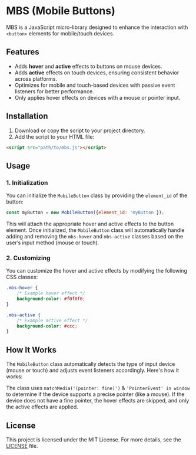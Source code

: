 # MBS (Mobile Buttons)

MBS is a JavaScript micro-library designed to enhance the interaction with `<button>` elements for mobile/touch devices.

## Features

- Adds **hover** and **active** effects to buttons on mouse devices.
- Adds **active** effects on touch devices, ensuring consistent behavior across platforms.
- Optimizes for mobile and touch-based devices with passive event listeners for better performance.
- Only applies hover effects on devices with a mouse or pointer input.

## Installation

1. Download or copy the script to your project directory.
2. Add the script to your HTML file:
```html
<script src="path/to/mbs.js"></script>
```

## Usage

### 1. Initialization

You can initialize the `MobileButton` class by providing the `element_id` of the button:

```javascript
const myButton = new MobileButton({element_id: 'myButton'});
```

This will attach the appropriate hover and active effects to the button element. Once initialized, the `MobileButton` class will automatically handle adding and removing the `mbs-hover` and `mbs-active` classes based on the user’s input method (mouse or touch).

### 2. Customizing

You can customize the hover and active effects by modifying the following CSS classes:

```css
.mbs-hover {
    /* Example hover effect */
    background-color: #f0f0f0;
}

.mbs-active {
    /* Example active effect */
    background-color: #ccc;
}
```

## How It Works

The `MobileButton` class automatically detects the type of input device (mouse or touch) and adjusts event listeners accordingly. Here's how it works:

The class uses `matchMedia('(pointer: fine)')` & `'PointerEvent' in window` to determine if the device supports a precise pointer (like a mouse). If the device does not have a fine pointer, the hover effects are skipped, and only the active effects are applied.

## License

This project is licensed under the MIT License. For more details, see the [LICENSE](LICENSE) file.
